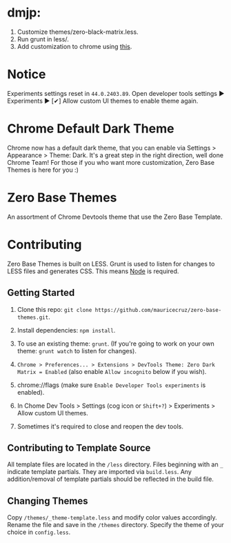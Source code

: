 # dmjp:

1. Customize themes/zero-black-matrix.less.
2. Run grunt in less/.
3. Add customization to chrome using [this](http://superuser.com/a/247654).

# Notice
Experiments settings reset in `44.0.2403.89`. Open developer tools settings &#9654; Experiments &#9654; [&#10004;] Allow custom UI themes to enable theme again.

# Chrome Default Dark Theme

Chrome now has a default dark theme, that you can enable via Settings > Appearance > Theme: Dark. It's a great step in the right direction, well done Chrome Team! For those if you who want more customization, Zero Base Themes is here for you :)

# Zero Base Themes

An assortment of Chrome Devtools theme that use the Zero Base Template.


# Contributing

Zero Base Themes is built on LESS. Grunt is used to listen for changes to LESS files and generates CSS. This means [Node](http://nodejs.org/) is required.


## Getting Started

1. Clone this repo: `git clone https://github.com/mauricecruz/zero-base-themes.git`.

2. Install dependencies: `npm install`.

3. To use an existing theme: `grunt`. (If you're going to work on your own theme: `grunt watch` to listen for changes).

4. `Chrome > Preferences... > Extensions > DevTools Theme: Zero Dark Matrix = Enabled` (also enable `Allow incognito` below if you wish).

5. chrome://flags (make sure `Enable Developer Tools experiments` is enabled).

6. In Chome Dev Tools > Settings (cog icon or `Shift+?`) > Experiments > Allow custom UI themes.

7. Sometimes it's required to close and reopen the dev tools.


## Contributing to Template Source

All template files are located in the `/less` directory. Files beginning with an `_` indicate template partials. They are imported via `build.less`. Any addition/removal of template partials should be reflected in the build file.


## Changing Themes

Copy `/themes/_theme-template.less` and modify color values accordingly. Rename the file and save in the `/themes` directory. Specify the theme of your choice in `config.less`.

